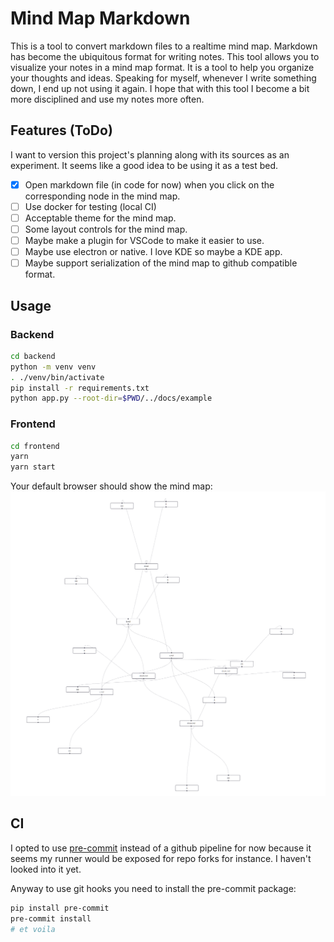 # Mind Map Markdown

This is a tool to convert markdown files to a realtime mind map. Markdown has become the ubiquitous format for writing notes. This tool allows you to visualize your notes in a mind map format. It is a tool to help you organize your thoughts and ideas. Speaking for myself, whenever I write something down, I end up not using it again. I hope that with this tool I become a bit more disciplined and use my notes more often.

## Features (ToDo)

I want to version this project's planning along with its sources as an experiment. It seems like a good idea to be using it as a test bed.

- [x] Open markdown file (in code for now) when you click on the corresponding node in the mind map.
- [ ] Use docker for testing (local CI)
- [ ] Acceptable theme for the mind map.
- [ ] Some layout controls for the mind map.
- [ ] Maybe make a plugin for VSCode to make it easier to use.
- [ ] Maybe use electron or native. I love KDE so maybe a KDE app.
- [ ] Maybe support serialization of the mind map to github compatible format.

## Usage

### Backend

```bash
cd backend
python -m venv venv
. ./venv/bin/activate
pip install -r requirements.txt
python app.py --root-dir=$PWD/../docs/example
```

### Frontend

```bash
cd frontend
yarn
yarn start
```

Your default browser should show the mind map:
![img.png](docs/img.png)

## CI

I opted to use [pre-commit](https://pre-commit.com/) instead of a github pipeline for now because it seems my runner would be exposed for repo forks for instance. I haven't looked into it yet.

Anyway to use git hooks you need to install the pre-commit package:

```bash
pip install pre-commit
pre-commit install
# et voila
```
